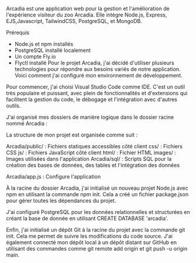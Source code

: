 Arcadia est une application web pour la gestion et l'amélioration de l'expérience visiteur du zoo Arcadia. Elle intègre Node.js, Express, EJS,Javascript, TailwindCSS, PostgreSQL, et MongoDB.

Prérequis
- Node.js et npm installés
- PostgreSQL installé localement
- Un compte Fly.io
- Flyctl installé
Pour le projet Arcadia, j'ai décidé d'utiliser plusieurs technologies pour répondre aux besoins variés de notre application. Voici comment j'ai configuré mon environnement de développement.

Pour commencer, j'ai choisi Visual Studio Code comme IDE. C'est un outil très populaire et puissant, avec plein de fonctionnalités et d'extensions qui facilitent la gestion du code, le débogage et l'intégration avec d'autres outils.

J'ai organisé mes dossiers de manière logique dans le dossier racine nommé Arcadia :

La structure de mon projet est organisée comme suit :

Arcadia/public/ : Fichiers statiques accessibles côté client
css/ : Fichiers CSS
js/ : Fichiers JavaScript côté client
html/ : Fichier HTML
images/ : Images utilisées dans l'application
Arcadia/sql/ : Scripts SQL pour la création des bases de données, des tables et l'intégration des données

Arcadia/app.js : Configure l'application

À la racine du dossier Arcadia, j'ai initialisé un nouveau projet Node.js avec npm en utilisant la commande npm init. Cela a créé un fichier package.json pour gérer toutes les dépendances du projet.

J'ai configuré PostgreSQL pour les données relationnelles et structurées en créant la base de donnée en utilisant CREATE DATABASE 'arcadia'.

Enfin, j'ai initialisé un dépôt Git à la racine du projet avec la commande git init. Cela me permet de suivre les modifications du code source. J'ai également connecté mon dépôt local à un dépôt distant sur GitHub en utilisant des commandes comme git remote add origin et git push -u origin main.



